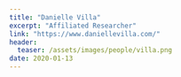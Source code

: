 ```yaml
---
title: "Danielle Villa"
excerpt: "Affiliated Researcher"
link: "https://www.daniellevilla.com/"
header:
  teaser: /assets/images/people/villa.png
date: 2020-01-13
---
```

